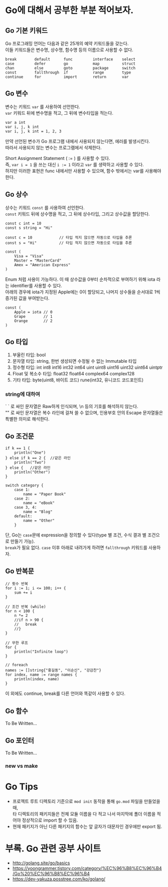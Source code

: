 # Go에 대해서 공부한 부분 적어보자.

## Go 기본 키워드

Go 프로그래밍 언어는 다음과 같은 25개의 예약 키워드들을 갖는다.  
이들 키워드들은 변수명, 상수명, 함수명 등의 이름으로 사용할 수 없다.

```
break        default      func         interface    select
case         defer        go           map          struct
chan         else         goto         package      switch
const        fallthrough  if           range        type
continue     for          import       return       var
```

## Go 변수

변수는 키워드 `var` 를 사용하여 선언한다.  
`var` 키워드 뒤에 변수명을 적고, 그 뒤에 변수타입을 적는다.  

```
var a int  
var i, j, k int
var i, j, k int = 1, 2, 3
```

만약 선언된 변수가 Go 프로그램 내에서 사용되지 않는다면, 에러를 발생시킨다.  
따라서 사용되지 않는 변수는 프로그램에서 삭제한다.  

Short Assignment Statement ( := ) 를 사용할 수 있다.  
즉, `var i = 1` 을 쓰는 대신 `i := 1` 이라고 `var` 를 생략하고 사용할 수 있다.  
하지만 이러한 표현은 func 내에서만 사용할 수 있으며, 함수 밖에서는 var를 사용해야 한다.

## Go 상수

상수는 키워드 `const` 를 사용하여 선언한다.  
`const` 키워드 뒤에 상수명을 적고, 그 뒤에 상수타입, 그리고 상수값을 할당한다.

```
const c int = 10
const s string = "Hi"

const c = 10            // 타입 적지 않으면 자동으로 타입을 추론
const s = "Hi"          // 타입 적지 않으면 자동으로 타입을 추론

const (
    Visa = "Visa"
    Master = "MasterCard"
    Amex = "American Express"
)
```

Enum 처럼 사용이 가능하다. 이 때 상수값을 0부터 순차적으로 부여하기 위해 iota 라는 identifier를 사용할 수 있다.  
아래의 경우에 iota가 지정된 Apple에는 0이 할당되고, 나머지 상수들을 순서대로 1씩 증가된 값을 부여받는다.

```
const (
    Apple = iota // 0
    Grape        // 1
    Orange       // 2
)
```

## Go 타입

1. 부울린 타입: bool
2. 문자열 타입: string, 한번 생성되면 수정될 수 없는 Immutable 타입
3. 정수형 타입: int int8 int16 int32 int64 uint uint8 uint16 uint32 uint64 uintptr
4. Float 및 복소수 타입: float32 float64 complex64 complex128
5. 기타 타입: byte(uint8, 바이트 코드) rune(int32, 유니코드 코드포인트)

### string에 대하여

\` \` 로 싸인 문자열은 Raw하게 인식되며, \n 등의 기호를 해석하지 않는다.  
"" 로 싸인 문자열은 복수 라인에 걸쳐 쓸 수 없으며, 인용부호 안의 Escape 문자열들은 특별한 의미로 해석한다.

## Go 조건문

```
if k == 1 {
    println("One")
} else if k == 2 {  //같은 라인
    println("Two")
} else {   //같은 라인
    println("Other")
}
```

```
switch category {
    case 1:
        name = "Paper Book"
    case 2:
        name = "eBook"
    case 3, 4:
        name = "Blog"
    default:
        name = "Other"
    }
```

단, Go는 `case`문에 expression을 정의할 수 있다(type 별 조건, 수식 결과 별 조건으로 만들기 가능).  
`break`가 필요 없다. `case` 이후 아래로 내려가게 하려면 `fallthrough` 키워드를 사용하자.

## Go 반복문

```
// 횟수 반복
for i := 1; i <= 100; i++ {
    sum += i
}
```

```
// 조건 반복 (while)
for n < 100 {
    n *= 2      
    //if n > 90 {
    //   break 
    //}
}
```

```
// 무한 루프
for {
    println("Infinite loop")
}
```

```
// foreach
names := []string{"홍길동", "이순신", "강감찬"}
for index, name := range names {
    println(index, name)
}
```

이 외에도 continue, break를 다른 언어와 똑같이 사용할 수 있다.

## Go 함수

To Be Written...

## Go 포인터

To Be Written...

### new vs make

# Go Tips

* 프로젝트 루트 디렉토리 기준으로 `mod init` 동작을 통해 `go.mod` 파일을 만들었을 때,  
타 디렉토리의 패키지들은 전체 모듈 이름을 다 적고 나서 마지막에 폴더 이름을 적어야 정상적으로 import 할 수 있음.
* 현재 패키지가 아닌 다른 패키지의 함수는 앞 글자가 대문자인 경우에만 export 됨.

# 부록. Go 관련 공부 사이트

* http://golang.site/go/basics
* https://yoongrammer.tistory.com/category/%EC%96%B8%EC%96%B4/Go%20%EC%96%B8%EC%96%B4
* https://dev-yakuza.posstree.com/ko/golang/
